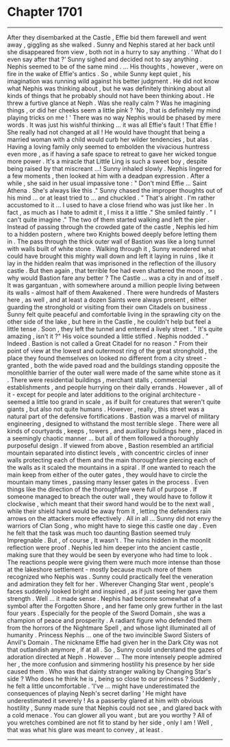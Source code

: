 
# Chapter 1701


---

After they disembarked at the Castle , Effie bid them farewell and went away , giggling as she walked . Sunny and Nephis stared at her back until she disappeared from view , both not in a hurry to say anything .
‘ What do I even say after that ?’
Sunny sighed and decided not to say anything . Nephis seemed to be of the same mind .
... His thoughts , however , were on fire in the wake of Effie's antics . So , while Sunny kept quiet , his imagination was running wild against his better judgment . He did not know what Nephis was thinking about , but he was definitely thinking about all kinds of things that he probably should not have been thinking about .
He threw a furtive glance at Neph . Was she really calm ?
Was he imagining things , or did her cheeks seem a little pink ?
'No , that is definitely my mind playing tricks on me ! '
There was no way Nephis would be phased by mere words . It was just his wishful thinking ... it was all Effie's fault !
That Effie ! She really had not changed at all !
He would have thought that being a married woman with a child would curb her wilder tendencies , but alas . Having a loving family only seemed to embolden the vivacious huntress even more , as if having a safe space to retreat to gave her wicked tongue more power .
It's a miracle that Little Ling is such a sweet boy , despite being raised by that miscreant ...!
Sunny inhaled slowly .
Nephis lingered for a few moments , then looked at him with a deadpan expression . After a while , she said in her usual impassive tone :
" Don't mind Effie ... Saint Athena . She's always like this ."
Sunny chased the improper thoughts out of his mind ... or at least tried to ... and chuckled .
" That's alright . I'm rather accustomed to it ... I used to have a close friend who was just like her . In fact , as much as I hate to admit it , I miss it a little ."
She smiled faintly .
" I can't quite imagine ."
The two of them started walking and left the pier . Instead of passing through the crowded gate of the castle , Nephis led him to a hidden postern , where two Knights bowed deeply before letting them in . The pass through the thick outer wall of Bastion was like a long tunnel with walls built of white stone .
Walking through it , Sunny wondered what could have brought this mighty wall down and left it laying in ruins , like it lay in the hidden realm that was imprisoned in the reflection of the illusory castle .
But then again , that terrible foe had even shattered the moon , so why would Bastion fare any better ?
The Castle ... was a city in and of itself . It was gargantuan , with somewhere around a million people living between its walls - almost half of them Awakened . There were hundreds of Masters here , as well , and at least a dozen Saints were always present , either guarding the stronghold or visiting from their own Citadels on business .
Sunny felt quite peaceful and comfortable living in the sprawling city on the other side of the lake , but here in the Castle , he couldn't help but feel a little tense .
Soon , they left the tunnel and entered a lively street .
" It's quite amazing , isn't it ?"
His voice sounded a little stifled .
Nephis nodded .
" Indeed . Bastion is not called a Great Citadel for no reason ."
From their point of view at the lowest and outermost ring of the great stronghold , the place they found themselves on looked no different from a city street - granted , both the wide paved road and the buildings standing opposite the monolithle barrier of the outer wall were made of the same white stone as it .
There were residential buildings , merchant stalls , commercial establishments , and people hurrying on their daily errands . However , all of it - except for people and later additions to the original architecture - seemed a little too grand in scale , as if built for creatures that weren't quite giants , but also not quite humans .
However , really , this street was a natural part of the defensive fortifications . Bastion was a marvel of military engineering , designed to withstand the most terrible slege . There were all kinds of courtyards , keeps , towers , and auxiliary buildings here , placed in a seemingly chaotic manner ... but all of them followed a thoroughly purposeful design .
If viewed from above , Bastion resembled an artificial mountain separated into distinct levels , with concentric circles of inner walls protecting each of them and the main thoroughfare piercing each of the walls as it scaled the mountains in a spiral . If one wanted to reach the main keep from either of the outer gates , they would have to circle the mountain many times , passing many lesser gates in the process .
Even things like the direction of the thoroughfare were full of purpose . If someone managed to breach the outer wall , they would have to follow it clockwise , which meant that their sword hand would be to the next wall , while their shield hand would be away from it , letting the defenders rain arrows on the attackers more effectively .
All in all ... Sunny did not envy the warriors of Clan Song , who might have to siege this castle one day .
Even he felt that the task was much too daunting
Bastion seemed truly Impregnable .
But , of course , It wasn't . The ruins hidden in the moonlit reflection were proof .
Nephis led him deeper into the ancient castle , making sure that they would be seen by everyone who had time to look . The reactions people were giving them were much more intense than those at the lakeshore settlement - mostly because much more of them recognized who Nephis was .
Sunny could practically feel the veneration and admiration they felt for her . Wherever Changing Star went , people's faces suddenly looked bright and inspired , as if just seeing her gave them strength . Well ... it made sense . Nephis had become somewhat of a symbol after the Forgotten Shore , and her fame only grew further in the last four years .
Especially for the people of the Sword Domain , she was a champion of peace and prosperity . A radiant figure who defended them from the horrors of the Nightmare Spell , and whose light illuminated all of humanity .
Princess Nephis ... one of the two invincible Sword Sisters of Anvil's Domain .
The nickname Effie had given her in the Dark City was not that outlandish anymore , if at all .
So , Sunny could understand the gazes of adoration directed at Neph .
However …
The more intensely people admired her , the more confusion and simmering hostility his presence by her side caused them .
Who was that dainty stranger walking by Changing Star's side ?
Who does he think he is , being so close to our princess ?
Suddenly , he felt a little uncomfortable .
'I've ... might have underestimated the consequences of playing Neph's secret darling ’
He might have underestimated it severely !
As a passerby glared at him with obvious hostility , Sunny made sure that Nephis could not see , and glared back with a cold menace .
You can glower all you want , but are you worthy ?
All of you wretches combined are not fit to stand by her side , only I am !
Well , that was what his glare was meant to convey , at least .

---

